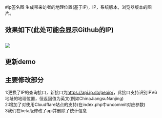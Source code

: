 #ip签名图
生成带来访者的地理位置(基于IP)，IP，系统版本，浏览器版本的图片。
<h2>效果如下(此处可能会显示Github的IP)<h2>
<img src="http://mp.wututu.cn/">
<h2>更新demo</h2>
<h2>主要修改部分</h2>
1:更换了IP的查询接口，新接口为<a href="https://api.ip.sb/geoip/" target="_blank">https://api.ip.sb/geoip/</a>，此接口支持识别IPV6地址的地理位置，但返回值为英文(例如ChinaJiangsuNanjing)</br>
2:增加了对使用Cloudflare站点的支持(在index.php中uncommit对应参数)</br>
3我们在beta版修改了api并删除了统计信息

